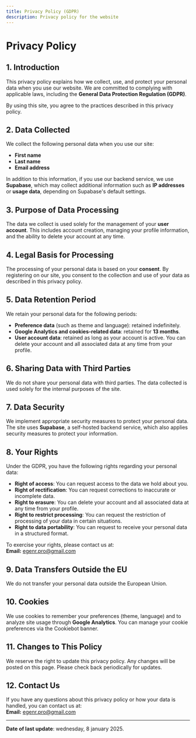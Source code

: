 ```yaml
---
title: Privacy Policy (GDPR)
description: Privacy policy for the website
---
```


# Privacy Policy

## 1. Introduction

This privacy policy explains how we collect, use, and protect your personal data when you use our website. We are committed to complying with applicable laws, including the **General Data Protection Regulation (GDPR)**.

By using this site, you agree to the practices described in this privacy policy.

## 2. Data Collected

We collect the following personal data when you use our site:

- **First name**
- **Last name**
- **Email address**

In addition to this information, if you use our backend service, we use **Supabase**, which may collect additional information such as **IP addresses** or **usage data**, depending on Supabase's default settings.

## 3. Purpose of Data Processing

The data we collect is used solely for the management of your **user account**. This includes account creation, managing your profile information, and the ability to delete your account at any time.

## 4. Legal Basis for Processing

The processing of your personal data is based on your **consent**. By registering on our site, you consent to the collection and use of your data as described in this privacy policy.

## 5. Data Retention Period

We retain your personal data for the following periods:

- **Preference data** (such as theme and language): retained indefinitely.
- **Google Analytics and cookies-related data**: retained for **13 months**.
- **User account data**: retained as long as your account is active. You can delete your account and all associated data at any time from your profile.

## 6. Sharing Data with Third Parties

We do not share your personal data with third parties. The data collected is used solely for the internal purposes of the site.

## 7. Data Security

We implement appropriate security measures to protect your personal data. The site uses **Supabase**, a self-hosted backend service, which also applies security measures to protect your information.

## 8. Your Rights

Under the GDPR, you have the following rights regarding your personal data:

- **Right of access**: You can request access to the data we hold about you.
- **Right of rectification**: You can request corrections to inaccurate or incomplete data.
- **Right to erasure**: You can delete your account and all associated data at any time from your profile.
- **Right to restrict processing**: You can request the restriction of processing of your data in certain situations.
- **Right to data portability**: You can request to receive your personal data in a structured format.

To exercise your rights, please contact us at:  
**Email:** [egenr.pro@gmail.com](mailto:egenr.pro@gmail.com)

## 9. Data Transfers Outside the EU

We do not transfer your personal data outside the European Union.

## 10. Cookies

We use cookies to remember your preferences (theme, language) and to analyze site usage through **Google Analytics**. You can manage your cookie preferences via the Cookiebot banner.

## 11. Changes to This Policy

We reserve the right to update this privacy policy. Any changes will be posted on this page. Please check back periodically for updates.

## 12. Contact Us

If you have any questions about this privacy policy or how your data is handled, you can contact us at:  
**Email:** [egenr.pro@gmail.com](mailto:egenr.pro@gmail.com)

---

**Date of last update**: wednesday, 8 january 2025.
